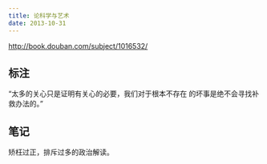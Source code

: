 ```yaml
---
title: 论科学与艺术
date: 2013-10-31
---
```


<http://book.douban.com/subject/1016532/>

## 标注

“太多的关心只是证明有关心的必要，我们对于根本不存在
的坏事是绝不会寻找补救办法的。”

## 笔记

矫枉过正，排斥过多的政治解读。
